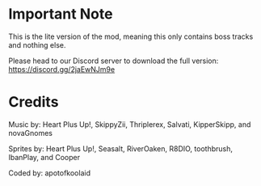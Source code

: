 # Important Note

This is the lite version of the mod, meaning this only contains boss tracks and nothing else. 

Please head to our Discord server to download the full version:
https://discord.gg/2jaEwNJm9e

# Credits

Music by: Heart Plus Up!, SkippyZii, Thriplerex, Salvati, KipperSkipp, and novaGnomes

Sprites by: Heart Plus Up!, Seasalt, RiverOaken, R8DIO, toothbrush, IbanPlay, and Cooper

Coded by: apotofkoolaid
